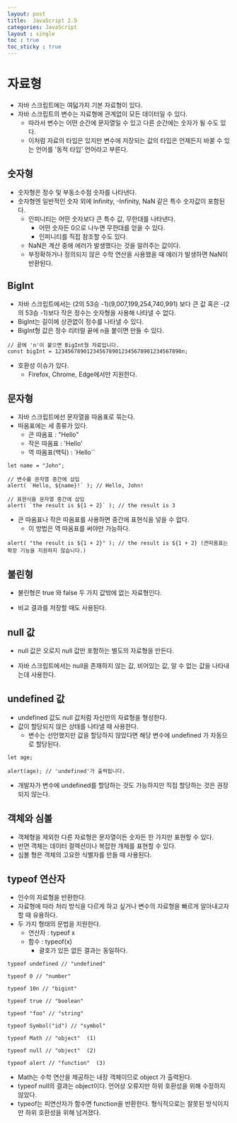 ```yaml
---
layout: post
title:  JavaScript 2.5
categories: JavaScript
layout : single
toc : true 
toc_sticky : true
---
```


# 자료형

- 자바 스크립트에는 여덟가지 기본 자료형이 있다.
- 자바 스크립트의 변수는 자료형에 관계없이 모든 데이터일 수 있다.
  - 따라서 변수는 어떤 순간에 문자열일 수 있고 다른 순간에는 숫자가 될 수도 있다.
  - 이처럼 자료의 타입은 있지만 변수에 저장되는 값의 타입은 언제든지 바꿀 수 있는 언어를 '동적 타입' 언어라고 부른다.



## 숫자형

- 숫자형은 정수 및 부동소수점 숫자를 나타낸다.
- 숫자형엔 일반적인 숫자 외에 Infinity, -Infinity, NaN 같은 특수 숫자값이 포함된다.
  - 인피니티는 어떤 숫자보다 큰 특수 값, 무한대를 나타낸다.
    - 어떤 숫자든 0으로 나누면 무한대를 얻을 수 있다.
    - 인피니티를 직접 참조할 수도 있다.
  - NaN은 계산 중에 에러가 발생했다는 것을 알려주는 값이다.
  - 부정확하거나 정의되지 않은 수학 연산을 사용했을 때 에러가 발생하면 NaN이 반환된다.

## BigInt

- 자바 스크립트에서는 (2의 53승 -1)(9,007,199,254,740,991) 보다 큰 값 혹은 -(2의 53승 -1)보다 작은 정수는 숫자형을 사용해 나타낼 수 없다.
- BigInt는 길이에 상관없이 정수를 나타낼 수 있다.
- BigInt형 값은 정수 리터럴 끝에 n을 붙이면 만들 수 있다.

```
// 끝에 'n'이 붙으면 BigInt형 자료입니다.
const bigInt = 1234567890123456789012345678901234567890n;
```

- 호환성 이슈가 있다.
  - Firefox, Chrome, Edge에서만 지원한다.



## 문자형

- 자바 스크립트에선 문자열을 따옴표로 묶는다.
- 따옴표에는 세 종류가 있다.
  - 큰 따옴표 : "Hello"
  - 작은 따옴표 : 'Hello'
  - 역 따옴표(백틱) : `Hello``

```
let name = "John";

// 변수를 문자열 중간에 삽입
alert( `Hello, ${name}!` ); // Hello, John!

// 표현식을 문자열 중간에 삽입
alert( `the result is ${1 + 2}` ); // the result is 3
```

- 큰 따옴표나 작은 따옴표를 사용하면 중간에 표현식을 넣을 수 없다.
  - 이 방법은 역 따옴표를 써야만 가능하다.

```
alert( "the result is ${1 + 2}" ); // the result is ${1 + 2} (큰따옴표는 확장 기능을 지원하지 않습니다.)
```



## 불린형

- 불린형은 true 와 false 두 가지 값밖에 없는 자료형인다.

- 비교 결과를 저장할 때도 사용된다.



## null 값

- null 값은 오로지 null 값만 포함하는 별도의 자료형을 만든다.

- 자바 스크립트에서는 null을 존재하지 않는 값, 비어있는 값, 알 수 없는 값을 나타내는데 사용한다.



## undefined 값

- undefined 값도 null 값처럼 자신만의 자료형을 형성한다.
- 값이 할당되지 않은 상태를 나타낼 때 사용한다.
  - 변수는 선언했지만 값을 할당하지 않았다면 해당 변수에 undefined 가 자동으로 할당된다.

```
let age;

alert(age); // 'undefined'가 출력됩니다.
```

- 개발자가 변수에 undefined를 할당하는 것도 가능하지만 직접 할당하는 것은 권장되지 않는다.



## 객체와 심볼

- 객체형을 제외한 다른 자료형은 문자열이든 숫자든 한 가지만 표현할 수 있다.
- 반면 객체는 데이터 컬렉션이나 복잡한 개체를 표현할 수 있다.
- 심볼 형은 객체의 고요한 식별자를 만들 때 사용된다.



## typeof 연산자

- 인수의 자료형을 반환한다.
- 자료형에 따라 처리 방식을 다르게 하고 싶거나 변수의 자료형을 빠르게 알아내고자 할 때 유용하다.
- 두 가지 형태의 문법을 지원한다.
  - 연산자 : typeof x
  - 함수 : typeof(x)
    - 괄호가 있든 없든 결과는 동일하다.

```
typeof undefined // "undefined"

typeof 0 // "number"

typeof 10n // "bigint"

typeof true // "boolean"

typeof "foo" // "string"

typeof Symbol("id") // "symbol"

typeof Math // "object"  (1)

typeof null // "object"  (2)

typeof alert // "function"  (3)
```

- Math는 수학 연산을 제공하는 내장 객체이므로 object 가 출력된다.
- typeof null의 결과는 object이다. 언어상 오류지만 하위 호환성을 위해 수정하지 않았다.
- typeof는 피연산자가 함수면 function을 반환한다. 형식적으로는 잘못된 방식이지만 하위 호환성을 위해 남겨졌다.